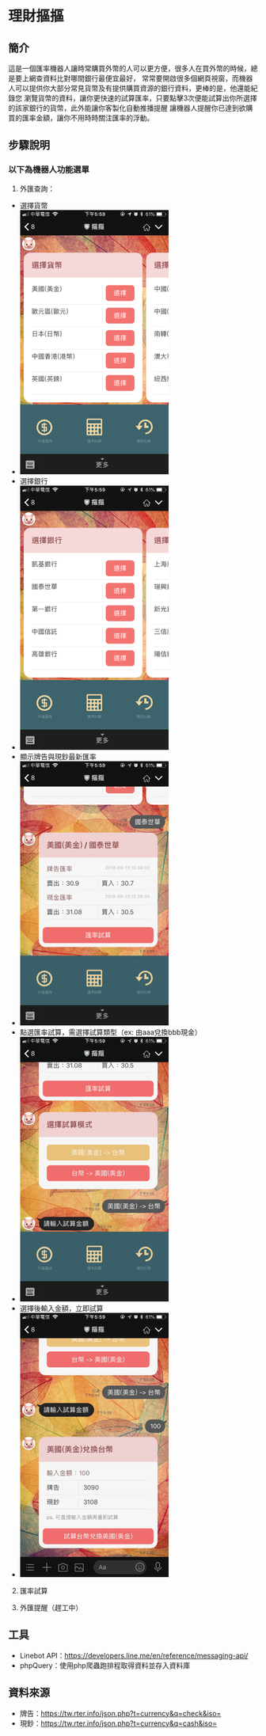 # 理財摳摳
## 簡介
這是一個匯率機器人讓時常購買外幣的人可以更方便，很多人在買外幣的時候，總是要上網查資料比對哪間銀行最便宜最好，
常常要開啟很多個網頁視窗，而機器人可以提供你大部分常見貨幣及有提供購買資源的銀行資料，更棒的是，他還能紀錄您
瀏覽貨幣的資料，讓你更快速的試算匯率，只要點擊3次便能試算出你所選擇的該家銀行的貨幣，此外能讓你客製化自動推播提醒
讓機器人提醒你已達到欲購買的匯率金額，讓你不用時時關注匯率的浮動。

## 步驟說明
### 以下為機器人功能選單
1. 外匯查詢：
+ 選擇貨幣
+ <img src="asset/img/currency.jpg" width="300">
+ 選擇銀行
+ <img src="asset/img/bank.jpg" width="300">
+ 顯示牌告與現鈔最新匯率
+ <img src="asset/img/show.jpg" width="300">
+ 點選匯率試算，需選擇試算類型（ex: 由aaa兌換bbb現金）
+ <img src="asset/img/type.jpg" width="300">
+ 選擇後輸入金額，立即試算
+ <img src="asset/img/input.jpg" width="300">
2. 匯率試算

3. 外匯提醒（趕工中）

## 工具
+ Linebot API：https://developers.line.me/en/reference/messaging-api/
+ phpQuery：使用php爬蟲跑排程取得資料並存入資料庫

## 資料來源
+ 牌告：https://tw.rter.info/json.php?t=currency&q=check&iso=
+ 現鈔：https://tw.rter.info/json.php?t=currency&q=cash&iso=